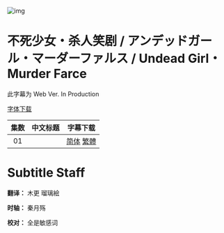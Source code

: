 ![img](https://p.inari.site/kitauji/202306/27/Undeadgirl.png)

# 不死少女・杀人笑剧 / アンデッドガール・マーダーファルス / Undead Girl・Murder Farce

此字幕为 Web Ver. In Production

[字体下载]()

|集数|中文标题|字幕下载|
|:-:|:-:|:-:|
|01||[简体]() [繁體]()|

# Subtitle Staff

**翻译：** 木更 瑠璃絵

**时轴：** 秦月殇

**校对：** 全是敏感词
 
